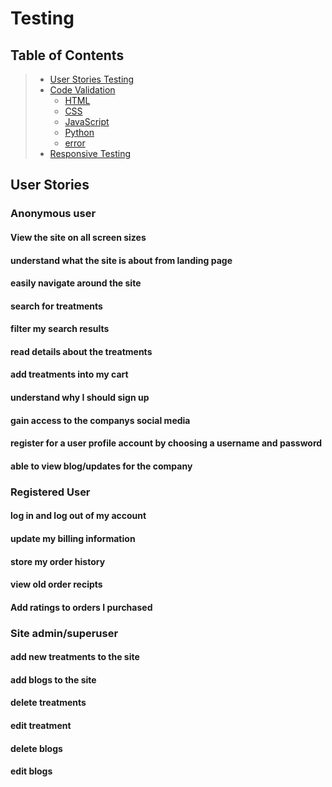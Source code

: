 # Testing 
<span id="testing"></span>

## Table of Contents 
> - [User Stories Testing](#userstories)
> - [Code Validation](#validation)
>   - [HTML](#html)
>   - [CSS](#css)
>   - [JavaScript](#js)
>   - [Python](#py)
>   - [error](#error)
> - [Responsive Testing](#responsive)

<span id ="userstories"></span>

## User Stories
### Anonymous user
#### View the site on all screen sizes
#### understand what the site is about from landing page
#### easily navigate around the site
#### search for treatments
#### filter my search results
#### read details about the treatments
#### add treatments into my cart
#### understand why I should sign up
#### gain access to the companys social media
#### register for a user profile account by choosing a username and password
#### able to view blog/updates for the company

### Registered User
#### log in and log out of my account
#### update my billing information
#### store my order history
#### view old order recipts
#### Add ratings to orders I purchased

### Site admin/superuser
#### add new treatments to the site
#### add blogs to the site
#### delete treatments
#### edit treatment
#### delete blogs
#### edit blogs